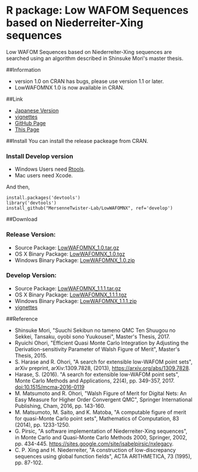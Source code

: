 R package: Low WAFOM Sequences based on Niederreiter-Xing sequences
===================================================================

Low WAFOM Sequences based on Niederreiter-Xing sequences
are searched using an algorithm described in Shinsuke Mori's
master thesis.

##Information
- version 1.0 on CRAN has bugs, please use version 1.1 or later.
- LowWAFOMNX 1.0 is now available in CRAN.

##Link
- [Japanese Version](index-ja.html)
- [vignettes](lowWAFOMNX.html)
- [GitHub Page](https://github.com/MersenneTwister-Lab/LowWAFOMNX/)
- [This Page](https://mersennetwister-lab.github.io/LowWAFOMNX/)

##Install
You can install the release packeage from CRAN.

### Install Develop version

- Windows Users need [Rtools](https://cran.r-project.org/bin/windows/Rtools/).
- Mac users need Xcode.

And then,

```
install.packages('devtools')
library('devtools')
install_github("MersenneTwister-Lab/LowWAFOMNX", ref='develop')
```

##Download

### Release Version:
- Source Package: [LowWAFOMNX_1.0.tar.gz](LowWAFOMNX_1.0.tar.gz)
- OS X Binary Package: [LowWAFOMNX_1.0.tgz](LowWAFOMNX_1.0.tgz)
- Windows Binary Package: [LowWAFOMNX_1.0.zip](LowWAFOMNX_1.0.zip)

### Develop Version:
- Source Package: [LowWAFOMNX_1.1.1.tar.gz](LowWAFOMNX_1.1.1.tar.gz)
- OS X Binary Package: [LowWAFOMNX_1.1.1.tgz](LowWAFOMNX_1.1.1.tgz)
- Windows Binary Package: [LowWAFOMNX_1.1.1.zip](LowWAFOMNX_1.1.1.zip)
- [vignettes](v1_0_1/lowWAFOMNX.html)

##Reference
* Shinsuke Mori,
  "Suuchi Sekibun no tameno QMC Ten Shuugou no Sekkei, Tansaku,
  oyobi sono Yuukousei",
  Master's Thesis, 2017.
* Ryuichi Ohori,
  "Efficient Quasi Monte Carlo Integration by Adjusting the
  Derivation-sensitivity Parameter of Walsh Figure of Merit",
  Master's Thesis, 2015.
* S. Harase and R. Ohori,
  "A search for extensible low-WAFOM point sets",
  arXiv preprint, arXiv:1309.7828, (2013),
  https://arxiv.org/abs/1309.7828.
* Harase, S. (2016).
  "A search for extensible low-WAFOM point sets",
  Monte Carlo Methods and Applications, 22(4), pp. 349-357, 2017.
  [doi:10.1515/mcma-2016-0119](doi:10.1515/mcma-2016-0119)
* M. Matsumoto and R. Ohori,
  "Walsh Figure of Merit for Digital Nets: An Easy Measure
  for Higher Order Convergent QMC",
  Springer International Publishing, Cham, 2016, pp. 143-160.
* M. Matsumoto, M. Saito, and K. Matoba,
  "A computable figure of merit for quasi-Monte Carlo point sets",
  Mathematics of Computation, 83 (2014), pp. 1233-1250.
* G. Pirsic,
  "A software implementation of Niederreiter-Xing sequences",
  in Monte Carlo and Quasi-Monte Carlo Methods 2000,
  Springer, 2002, pp. 434-445.
  https://sites.google.com/site/isabelpirsic/nxlegacy.
* C. P. Xing and H. Niederreiter,
  "A construction of low-discrepancy sequences using global
  function fields",
  ACTA ARITHMETICA, 73 (1995), pp. 87-102.

